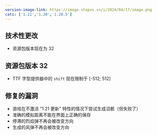 ```yaml
---
version-image-link: https://image.stapxs.cn/i/2024/04/17/image.png
cats: ['1.21','1.20','1.20.5']
---
```

## 技术性更改
* 资源包版本现在为 32

## 资源包版本 32
* TTF 字型提供器中的 `shift` 现在限制于 [-512; 512]

## 修复的漏洞
* 游戏在不激活 “1.21 更新” 特性的情况下尝试生成沼骸（但失败了）
* 准确的模拟距离不能在界面上正确的保存
* 停滞的烈焰弹不再会被改变方向
* 生成的风弹不再会被改变方向
